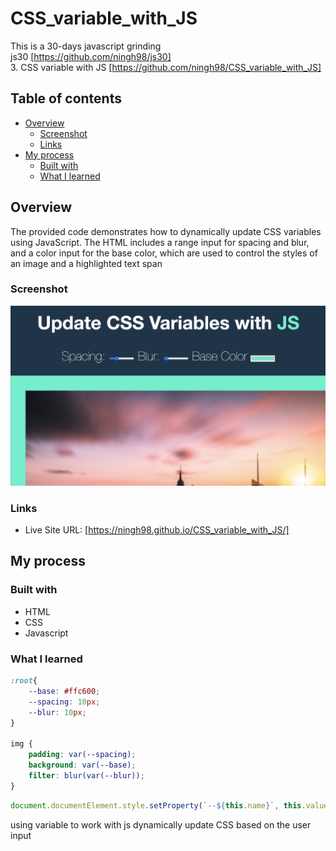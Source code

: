 # CSS_variable_with_JS

This is a 30-days javascript grinding  
js30 [https://github.com/ningh98/js30]    
3. CSS variable with JS [https://github.com/ningh98/CSS_variable_with_JS]

## Table of contents

- [Overview](#overview)
  - [Screenshot](#screenshot)
  - [Links](#links)
- [My process](#my-process)
  - [Built with](#built-with)
  - [What I learned](#what-i-learned)



## Overview

The provided code demonstrates how to dynamically update CSS variables using JavaScript. The HTML includes a range input for spacing and blur, and a color input for the base color, which are used to control the styles of an image and a highlighted text span

### Screenshot

![](./screenshot.png)

### Links

- Live Site URL: [https://ningh98.github.io/CSS_variable_with_JS/]

## My process

### Built with

- HTML
- CSS
- Javascript



### What I learned


```css
:root{
    --base: #ffc600;
    --spacing: 10px;
    --blur: 10px;
}

img {
    padding: var(--spacing);
    background: var(--base);
    filter: blur(var(--blur));
}

```

```js
document.documentElement.style.setProperty(`--${this.name}`, this.value + suffix)
```

using variable to work with js dynamically update CSS based on the user input



